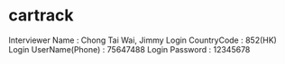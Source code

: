 # cartrack
Interviewer Name : Chong Tai Wai, Jimmy 
Login CountryCode : 852(HK) 
Login UserName(Phone) : 75647488 
Login Password : 12345678
